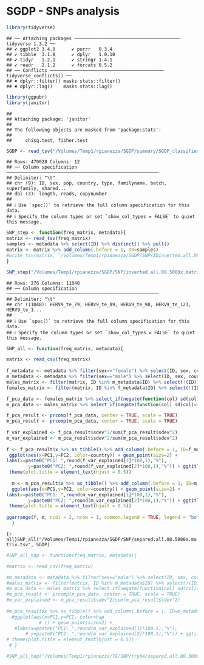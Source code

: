 SGDP - SNPs analysis
================

``` r
library(tidyverse)
```

    ## ── Attaching packages ─────────────────────────────────────── tidyverse 1.3.2 ──
    ## ✔ ggplot2 3.4.0      ✔ purrr   0.3.4 
    ## ✔ tibble  3.1.8      ✔ dplyr   1.0.10
    ## ✔ tidyr   1.2.1      ✔ stringr 1.4.1 
    ## ✔ readr   2.1.2      ✔ forcats 0.5.2 
    ## ── Conflicts ────────────────────────────────────────── tidyverse_conflicts() ──
    ## ✖ dplyr::filter() masks stats::filter()
    ## ✖ dplyr::lag()    masks stats::lag()

``` r
library(ggpubr)
library(janitor)
```

    ## 
    ## Attaching package: 'janitor'
    ## 
    ## The following objects are masked from 'package:stats':
    ## 
    ##     chisq.test, fisher.test

``` r
SGDP <- read_tsv("/Volumes/Temp1/rpianezza/SGDP/summary/SGDP_classified.tsv", col_names = c( "ID","sex","pop","country","type","familyname","length","reads","copynumber","batch", "superfamily", "shared_with"), skip=1)
```

    ## Rows: 470028 Columns: 12
    ## ── Column specification ────────────────────────────────────────────────────────
    ## Delimiter: "\t"
    ## chr (9): ID, sex, pop, country, type, familyname, batch, superfamily, shared...
    ## dbl (3): length, reads, copynumber
    ## 
    ## ℹ Use `spec()` to retrieve the full column specification for this data.
    ## ℹ Specify the column types or set `show_col_types = FALSE` to quiet this message.

``` r
SNP_step <- function(freq_matrix, metadata){
matrix <- read_tsv(freq_matrix)
samples <- metadata %>% select(ID) %>% distinct() %>% pull()
matrix <- matrix %>% add_column(.before = 1, ID=samples)
#write_tsv(matrix, "/Volumes/Temp1/rpianezza/SGDP/SNP/IDinverted.all.08.5000x.matrix.tsv")
}

SNP_step("/Volumes/Temp1/rpianezza/SGDP/SNP/inverted.all.08.5000x.matrix.tsv", SGDP)
```

    ## Rows: 276 Columns: 11048
    ## ── Column specification ────────────────────────────────────────────────────────
    ## Delimiter: "\t"
    ## chr (11048): HERV9_te_79, HERV9_te_89, HERV9_te_90, HERV9_te_123, HERV9_te_1...
    ## 
    ## ℹ Use `spec()` to retrieve the full column specification for this data.
    ## ℹ Specify the column types or set `show_col_types = FALSE` to quiet this message.

``` r
SNP_all <- function(freq_matrix, metadata){

matrix <- read_csv(freq_matrix)
  
f_metadata <- metadata %>% filter(sex=="female") %>% select(ID, sex, country, pop) %>% distinct()
m_metadata <- metadata %>% filter(sex=="male") %>% select(ID, sex, country, pop) %>% distinct()
males_matrix <- filter(matrix, ID %in% m_metadata$ID) %>% select(!(ID))
females_matrix <- filter(matrix, ID %in% f_metadata$ID) %>% select(!(ID))

f_pca_data <- females_matrix %>% select_if(negate(function(col) sd(col)==0))
m_pca_data <- males_matrix %>% select_if(negate(function(col) sd(col)==0))

f_pca_result <- prcomp(f_pca_data, center = TRUE, scale = TRUE)
m_pca_result <- prcomp(m_pca_data, center = TRUE, scale = TRUE)
  
f_var_explained <- f_pca_result$sdev^2/sum(f_pca_result$sdev^2)
m_var_explained <- m_pca_result$sdev^2/sum(m_pca_result$sdev^2)
   
f <- f_pca_result$x %>% as_tibble() %>% add_column(.before = 1, ID=f_metadata$ID, sex=f_metadata$sex, pop=f_metadata$pop, country=f_metadata$country) %>% mutate(country= relevel(country, ref=c("Africa", "America", "Central Asia and Siberia", "East Asia", "South Asia", "West Eurasia", "Oceania"))) %>% as.data.frame() %>%
 ggplot(aes(x=PC1,y=PC2, color=country)) + geom_point(size=2) +
labs(x=paste0("PC1: ",round(f_var_explained[1]*100,1),"%"),
        y=paste0("PC2: ",round(f_var_explained[2]*100,1),"%")) + ggtitle("All the repetitive sequences - females") +
 theme(plot.title = element_text(hjust = 0.5))
   
  m <- m_pca_result$x %>% as_tibble() %>% add_column(.before = 1, ID=m_metadata$ID, sex=m_metadata$sex, pop=m_metadata$pop, country=m_metadata$country) %>% mutate(country= relevel(country, ref=c("Africa", "America", "Central Asia and Siberia", "East Asia", "South Asia", "West Eurasia", "Oceania"))) %>% as.data.frame() %>%
  ggplot(aes(x=PC1,y=PC2, color=country)) + geom_point(size=2) +
labs(x=paste0("PC1: ",round(m_var_explained[1]*100,1),"%"),
        y=paste0("PC2: ",round(m_var_explained[2]*100,1),"%")) + ggtitle("All the repetitive sequences - males") +
 theme(plot.title = element_text(hjust = 0.5))
 
ggarrange(f, m, ncol = 2, nrow = 1, common.legend = TRUE, legend = "bottom", align = "hv", font.label = list(size = 10, color = "black", face = "bold", family = NULL, position = "top"))
  }
```

`{r all}SNP_all("/Volumes/Temp1/rpianezza/SGDP/SNP/separed.all.08.5000x.matrix.tsv", SGDP)`

``` r
#SNP_all_hap <- function(freq_matrix, metadata){

#matrix <- read_csv(freq_matrix)

#m_metadata <- metadata %>% filter(sex=="male") %>% select(ID, sex, country, pop, haplotype) %>% distinct()
#males_matrix <- filter(matrix, ID %in% m_metadata$ID) %>% select(!(ID))
#m_pca_data <- males_matrix %>% select_if(negate(function(col) sd(col)==0))
#m_pca_result <- prcomp(m_pca_data, center = TRUE, scale = TRUE)
#m_var_explained <- m_pca_result$sdev^2/sum(m_pca_result$sdev^2)
   
#m_pca_result$x %>% as_tibble() %>% add_column(.before = 1, ID=m_metadata$ID, sex=m_metadata$sex, pop=m_metadata$pop, country=m_metadata$country, hap=m_metadata$haplotype) %>% as.data.frame() %>%
  #ggplot(aes(x=PC1,y=PC2, color=hap
            # )) + geom_point(size=2) +
   #labs(x=paste0("PC1: ",round(m_var_explained[1]*100,1),"%"),
       # y=paste0("PC2: ",round(m_var_explained[2]*100,1),"%")) + ggtitle("All the repetitive sequences - males") +
# theme(plot.title = element_text(hjust = 0.5))
 # }
```

``` r
#SNP_all_hap("/Volumes/Temp1/rpianezza/TE/SNP/try04/separed.all.08.5000x.matrix.tsv", metadata_hap)
```
